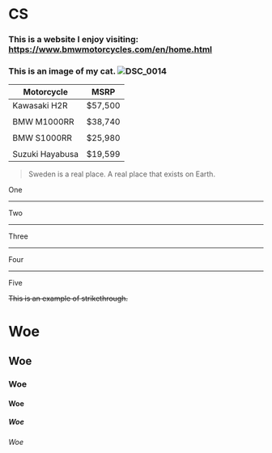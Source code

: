 # CS
### This is a website I enjoy visiting: https://www.bmwmotorcycles.com/en/home.html
### This is an image of my cat. ![DSC_0014](https://github.com/AlexGuittet/CS/assets/156182640/fa8816c2-7231-44c4-98ce-924dadfe90b3)

 Motorcycle|MSRP
|-----------------|----------|
| Kawasaki H2R    | $57,500  |
|                 |          |
| BMW M1000RR     | $38,740  | 
|                 |          |
| BMW S1000RR     | $25,980  |  
|                 |          |
| Suzuki Hayabusa | $19,599  |

> Sweden is a real place.
> A real place that exists on Earth.

One
___
Two
***
Three
***
Four
___
Five

~~This is an example of strikethrough.~~

# Woe
## Woe
### Woe
#### Woe
##### Woe
###### Woe
